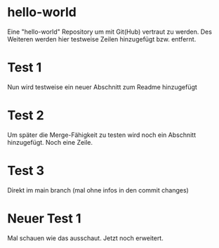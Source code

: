 # hello-world
Eine "hello-world" Repository um mit Git(Hub) vertraut zu werden. Des Weiteren werden hier testweise Zeilen hinzugefügt bzw. entfernt.

# Test 1
Nun wird testweise ein neuer Abschnitt zum Readme hinzugefügt

# Test 2
Um später die Merge-Fähigkeit zu testen wird noch ein Abschnitt hinzugefügt.
Noch eine Zeile.

# Test 3
Direkt im main branch (mal ohne infos in den commit changes)

# Neuer Test 1
Mal schauen wie das ausschaut. Jetzt noch erweitert.
